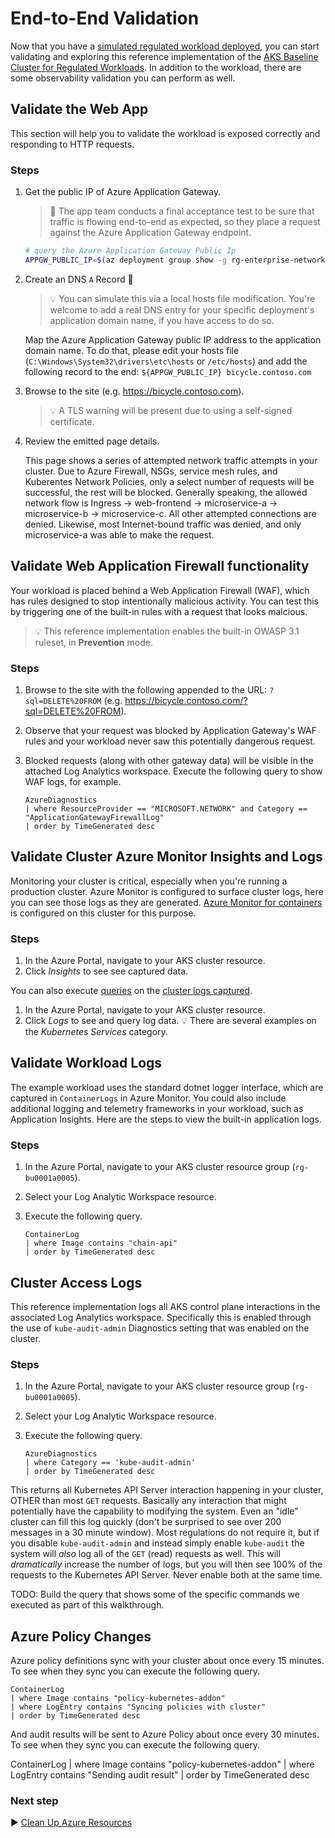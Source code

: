 # End-to-End Validation

Now that you have a [simulated regulated workload deployed](./12-workload.md), you can start validating and exploring this reference implementation of the [AKS Baseline Cluster for Regulated Workloads](./). In addition to the workload, there are some observability validation you can perform as well.

## Validate the Web App

This section will help you to validate the workload is exposed correctly and responding to HTTP requests.

### Steps

1. Get the public IP of Azure Application Gateway.

   > :book: The app team conducts a final acceptance test to be sure that traffic is flowing end-to-end as expected, so they place a request against the Azure Application Gateway endpoint.

   ```bash
   # query the Azure Application Gateway Public Ip
   APPGW_PUBLIC_IP=$(az deployment group show -g rg-enterprise-networking-spokes -n spoke-BU0001A0005-01 --query properties.outputs.appGwPublicIpAddress.value -o tsv)
   ```

1. Create an DNS `A` Record 🛑

   > :bulb: You can simulate this via a local hosts file modification. You're welcome to add a real DNS entry for your specific deployment's application domain name, if you have access to do so.

   Map the Azure Application Gateway public IP address to the application domain name. To do that, please edit your hosts file (`C:\Windows\System32\drivers\etc\hosts` or `/etc/hosts`) and add the following record to the end: `${APPGW_PUBLIC_IP} bicycle.contoso.com`

1. Browse to the site (e.g. <https://bicycle.contoso.com>).

   > :bulb: A TLS warning will be present due to using a self-signed certificate.

1. Review the emitted page details.

   This page shows a series of attempted network traffic attempts in your cluster. Due to Azure Firewall, NSGs, service mesh rules, and Kuberentes Network Policies, only a select number of requests will be successful, the rest will be blocked. Generally speaking, the allowed network flow is Ingress -> web-frontend -> microservice-a -> microservice-b -> microservice-c. All other attempted connections are denied. Likewise, most Internet-bound traffic was denied, and only microservice-a was able to make the request.

## Validate Web Application Firewall functionality

Your workload is placed behind a Web Application Firewall (WAF), which has rules designed to stop intentionally malicious activity. You can test this by triggering one of the built-in rules with a request that looks malcious.

   > :bulb: This reference implementation enables the built-in OWASP 3.1 ruleset, in **Prevention** mode.

### Steps

1. Browse to the site with the following appended to the URL: `?sql=DELETE%20FROM` (e.g. <https://bicycle.contoso.com/?sql=DELETE%20FROM>).
1. Observe that your request was blocked by Application Gateway's WAF rules and your workload never saw this potentially dangerous request.
1. Blocked requests (along with other gateway data) will be visible in the attached Log Analytics workspace. Execute the following query to show WAF logs, for example.

   ```
   AzureDiagnostics
   | where ResourceProvider == "MICROSOFT.NETWORK" and Category == "ApplicationGatewayFirewallLog"
   | order by TimeGenerated desc
   ```

## Validate Cluster Azure Monitor Insights and Logs

Monitoring your cluster is critical, especially when you're running a production cluster. Azure Monitor is configured to surface cluster logs, here you can see those logs as they are generated. [Azure Monitor for containers](https://docs.microsoft.com/azure/azure-monitor/insights/container-insights-overview) is configured on this cluster for this purpose.

### Steps

1. In the Azure Portal, navigate to your AKS cluster resource.
1. Click _Insights_ to see see captured data.

You can also execute [queries](https://docs.microsoft.com/azure/azure-monitor/log-query/get-started-portal) on the [cluster logs captured](https://docs.microsoft.com/azure/azure-monitor/insights/container-insights-log-search).

1. In the Azure Portal, navigate to your AKS cluster resource.
1. Click _Logs_ to see and query log data.
   :bulb: There are several examples on the _Kubernetes Services_ category.

## Validate Workload Logs

The example workload uses the standard dotnet logger interface, which are captured in `ContainerLogs` in Azure Monitor. You could also include additional logging and telemetry frameworks in your workload, such as Application Insights. Here are the steps to view the built-in application logs.

### Steps

1. In the Azure Portal, navigate to your AKS cluster resource group (`rg-bu0001a0005`).
1. Select your Log Analytic Workspace resource.
1. Execute the following query.

   ```
   ContainerLog
   | where Image contains "chain-api"
   | order by TimeGenerated desc
   ```

## Cluster Access Logs

This reference implementation logs all AKS control plane interactions in the associated Log Analytics workspace. Specifically this is enabled through the use of `kube-audit-admin` Diagnostics setting that was enabled on the cluster.

### Steps

1. In the Azure Portal, navigate to your AKS cluster resource group (`rg-bu0001a0005`).
1. Select your Log Analytic Workspace resource.
1. Execute the following query.

   ```
   AzureDiagnostics 
   | where Category == 'kube-audit-admin'
   | order by TimeGenerated desc 
   ```

This returns all Kubernetes API Server interaction happening in your cluster, OTHER than most `GET` requests. Basically any interaction that might potentially have the capability to modifying the system. Even an "idle" cluster can fill this log quickly (don't be surprised to see over 200 messages in a 30 minute window). Most regulations do not require it, but if you disable `kube-audit-admin` and instead simply enable `kube-audit` the system will _also_ log all of the `GET` (read) requests as well. This will _dramatically_ increase the number of logs, but you will then see 100% of the requests to the Kubernetes API Server. Never enable both at the same time.

TODO: Build the query that shows some of the specific commands we executed as part of this walkthrough.

## Azure Policy Changes

Azure policy definitions sync with your cluster about once every 15 minutes. To see when they sync you can execute the following query.

```
ContainerLog
| where Image contains "policy-kubernetes-addon"
| where LogEntry contains "Syncing policies with cluster"
| order by TimeGenerated desc 
```

And audit results will be sent to Azure Policy about once every 30 minutes. To see when they sync you can execute the following query.

ContainerLog
| where Image contains "policy-kubernetes-addon"
| where LogEntry contains "Sending audit result"
| order by TimeGenerated desc

### Next step

:arrow_forward: [Clean Up Azure Resources](./14-cleanup.md)

